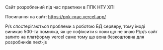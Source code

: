 Сайт розроблений під час практики в ППК НТУ ХПІ 

Посилання на сайт: https://ppk-prac.vercel.app/

P/s спостерігаються проблеми з роботою БД серверу, тому іноді виникає 500-та помилка, як це пофіксити я поки що не знаю
P/p/s сайт залито на платформу vercel саме тому що вона безкоштовна для розробників next-js
